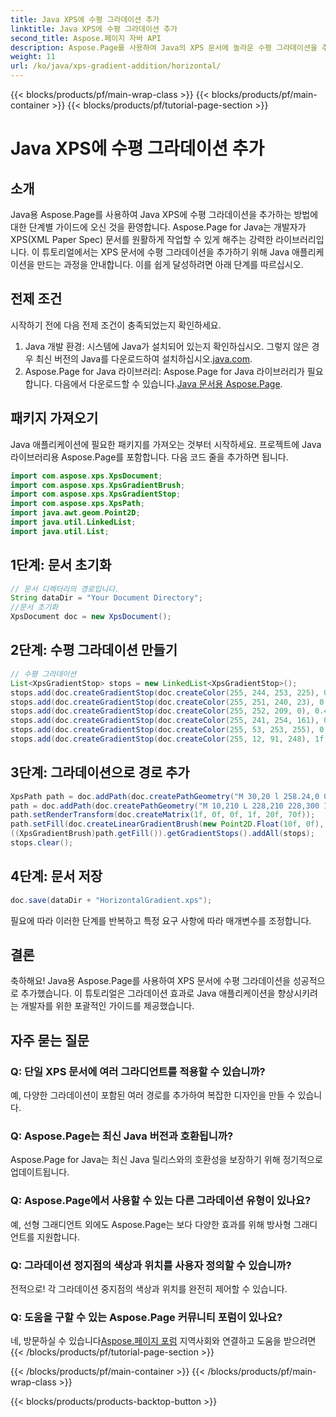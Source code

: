 ```yaml
---
title: Java XPS에 수평 그라데이션 추가
linktitle: Java XPS에 수평 그라데이션 추가
second_title: Aspose.페이지 자바 API
description: Aspose.Page를 사용하여 Java의 XPS 문서에 놀라운 수평 그라데이션을 추가하는 방법을 알아보세요. 원활한 통합을 위한 단계별 가이드를 따르세요.
weight: 11
url: /ko/java/xps-gradient-addition/horizontal/
---
```


{{< blocks/products/pf/main-wrap-class >}}
{{< blocks/products/pf/main-container >}}
{{< blocks/products/pf/tutorial-page-section >}}

# Java XPS에 수평 그라데이션 추가

## 소개
Java용 Aspose.Page를 사용하여 Java XPS에 수평 그라데이션을 추가하는 방법에 대한 단계별 가이드에 오신 것을 환영합니다. Aspose.Page for Java는 개발자가 XPS(XML Paper Spec) 문서를 원활하게 작업할 수 있게 해주는 강력한 라이브러리입니다.
이 튜토리얼에서는 XPS 문서에 수평 그라데이션을 추가하기 위해 Java 애플리케이션을 만드는 과정을 안내합니다. 이를 쉽게 달성하려면 아래 단계를 따르십시오.
## 전제 조건
시작하기 전에 다음 전제 조건이 충족되었는지 확인하세요.
1. Java 개발 환경: 시스템에 Java가 설치되어 있는지 확인하십시오. 그렇지 않은 경우 최신 버전의 Java를 다운로드하여 설치하십시오.[java.com](https://www.java.com).
2.  Aspose.Page for Java 라이브러리: Aspose.Page for Java 라이브러리가 필요합니다. 다음에서 다운로드할 수 있습니다.[Java 문서용 Aspose.Page](https://reference.aspose.com/page/java/).
## 패키지 가져오기
Java 애플리케이션에 필요한 패키지를 가져오는 것부터 시작하세요. 프로젝트에 Java 라이브러리용 Aspose.Page를 포함합니다. 다음 코드 줄을 추가하면 됩니다.
```java
import com.aspose.xps.XpsDocument;
import com.aspose.xps.XpsGradientBrush;
import com.aspose.xps.XpsGradientStop;
import com.aspose.xps.XpsPath;
import java.awt.geom.Point2D;
import java.util.LinkedList;
import java.util.List;
```
## 1단계: 문서 초기화
```java
// 문서 디렉터리의 경로입니다.
String dataDir = "Your Document Directory";
//문서 초기화
XpsDocument doc = new XpsDocument();
```
## 2단계: 수평 그라데이션 만들기
```java
// 수평 그라데이션
List<XpsGradientStop> stops = new LinkedList<XpsGradientStop>();
stops.add(doc.createGradientStop(doc.createColor(255, 244, 253, 225), 0.0673828f));
stops.add(doc.createGradientStop(doc.createColor(255, 251, 240, 23), 0.314453f));
stops.add(doc.createGradientStop(doc.createColor(255, 252, 209, 0), 0.482422f));
stops.add(doc.createGradientStop(doc.createColor(255, 241, 254, 161), 0.634766f));
stops.add(doc.createGradientStop(doc.createColor(255, 53, 253, 255), 0.915039f));
stops.add(doc.createGradientStop(doc.createColor(255, 12, 91, 248), 1f));
```
## 3단계: 그라데이션으로 경로 추가
```java
XpsPath path = doc.addPath(doc.createPathGeometry("M 30,20 l 258.24,0 0,56.64 -258.24,0 Z"));
path = doc.addPath(doc.createPathGeometry("M 10,210 L 228,210 228,300 10,300"));
path.setRenderTransform(doc.createMatrix(1f, 0f, 0f, 1f, 20f, 70f));
path.setFill(doc.createLinearGradientBrush(new Point2D.Float(10f, 0f), new Point2D.Float(228f, 0f)));
((XpsGradientBrush)path.getFill()).getGradientStops().addAll(stops);
stops.clear();
```
## 4단계: 문서 저장
```java
doc.save(dataDir + "HorizontalGradient.xps");
```
필요에 따라 이러한 단계를 반복하고 특정 요구 사항에 따라 매개변수를 조정합니다.
## 결론
축하해요! Java용 Aspose.Page를 사용하여 XPS 문서에 수평 그라데이션을 성공적으로 추가했습니다. 이 튜토리얼은 그라데이션 효과로 Java 애플리케이션을 향상시키려는 개발자를 위한 포괄적인 가이드를 제공했습니다.
## 자주 묻는 질문
### Q: 단일 XPS 문서에 여러 그라디언트를 적용할 수 있습니까?
예, 다양한 그라데이션이 포함된 여러 경로를 추가하여 복잡한 디자인을 만들 수 있습니다.
### Q: Aspose.Page는 최신 Java 버전과 호환됩니까?
Aspose.Page for Java는 최신 Java 릴리스와의 호환성을 보장하기 위해 정기적으로 업데이트됩니다.
### Q: Aspose.Page에서 사용할 수 있는 다른 그라데이션 유형이 있나요?
예, 선형 그래디언트 외에도 Aspose.Page는 보다 다양한 효과를 위해 방사형 그래디언트를 지원합니다.
### Q: 그라데이션 정지점의 색상과 위치를 사용자 정의할 수 있습니까?
전적으로! 각 그라데이션 중지점의 색상과 위치를 완전히 제어할 수 있습니다.
### Q: 도움을 구할 수 있는 Aspose.Page 커뮤니티 포럼이 있나요?
 네, 방문하실 수 있습니다[Aspose.페이지 포럼](https://forum.aspose.com/c/page/39) 지역사회와 연결하고 도움을 받으려면
{{< /blocks/products/pf/tutorial-page-section >}}

{{< /blocks/products/pf/main-container >}}
{{< /blocks/products/pf/main-wrap-class >}}

{{< blocks/products/products-backtop-button >}}
